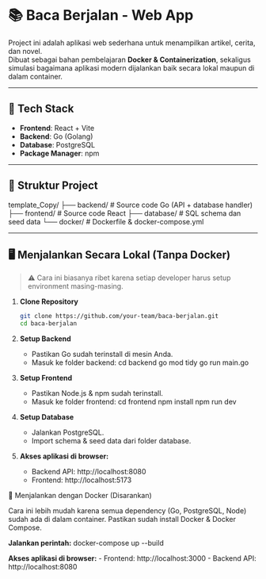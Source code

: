# 📚 Baca Berjalan - Web App

Project ini adalah aplikasi web sederhana untuk menampilkan artikel, cerita, dan novel.  
Dibuat sebagai bahan pembelajaran **Docker & Containerization**, sekaligus simulasi bagaimana aplikasi modern dijalankan baik secara lokal maupun di dalam container.

---

## 🚀 Tech Stack
- **Frontend**: React + Vite
- **Backend**: Go (Golang)
- **Database**: PostgreSQL
- **Package Manager**: npm

---

## 📂 Struktur Project
template_Copy/
├── backend/ # Source code Go (API + database handler)
├── frontend/ # Source code React
├── database/ # SQL schema dan seed data
└── docker/ # Dockerfile & docker-compose.yml

---

## 🖥️ Menjalankan Secara Lokal (Tanpa Docker)
> ⚠️ Cara ini biasanya ribet karena setiap developer harus setup environment masing-masing.  

1. **Clone Repository**
   ```bash
   git clone https://github.com/your-team/baca-berjalan.git
   cd baca-berjalan

2. **Setup Backend**
    - Pastikan Go sudah terinstall di mesin Anda.
    - Masuk ke folder backend:
        cd backend
        go mod tidy
        go run main.go

3. **Setup Frontend**
    - Pastikan Node.js & npm sudah terinstall.
    - Masuk ke folder frontend:
        cd frontend
        npm install
        npm run dev

4. **Setup Database**
    - Jalankan PostgreSQL.
    - Import schema & seed data dari folder database.

5. **Akses aplikasi di browser:**
    - Backend API: http://localhost:8080
    - Frontend: http://localhost:5173


🐳 Menjalankan dengan Docker (Disarankan)

Cara ini lebih mudah karena semua dependency (Go, PostgreSQL, Node) sudah ada di dalam container.
Pastikan sudah install Docker & Docker Compose.

**Jalankan perintah:**
    docker-compose up --build


**Akses aplikasi di browser:**
    - Frontend: http://localhost:3000
    - Backend API: http://localhost:8080
